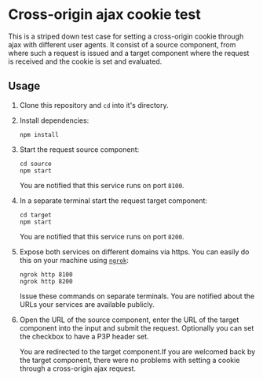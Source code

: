 # Cross-origin ajax cookie test

This is a striped down test case for setting a cross-origin cookie
through ajax with different user agents. It consist of a source
component, from where such a request is issued and a target component
where the request is received and the cookie is set and evaluated.

## Usage

1. Clone this repository and `cd` into it's directory.
2. Install dependencies:
   ```
   npm install
   ```
3. Start the request source component:
   ```
   cd source
   npm start
   ```
    You are notified that this service runs on port `8100`.
4. In a separate terminal start the request target component:
   ```
   cd target
   npm start
   ```
   You are notified that this service runs on port `8200`.
5. Expose both services on different domains via https. You can easily
   do this on your machine using [`ngrok`](https://ngrok.com/):
   ```
   ngrok http 8100
   ngrok http 8200
   ```
   Issue these commands on separate terminals. You are notified about
   the URLs your services are available publicly.
6. Open the URL of the source component, enter the URL of the target
   component into the input and submit the request. Optionally you can
   set the checkbox to have a P3P header set.
   
   You are redirected to the target component.If you are welcomed back
   by the target component, there were no problems with setting a cookie
   through a cross-origin ajax request.